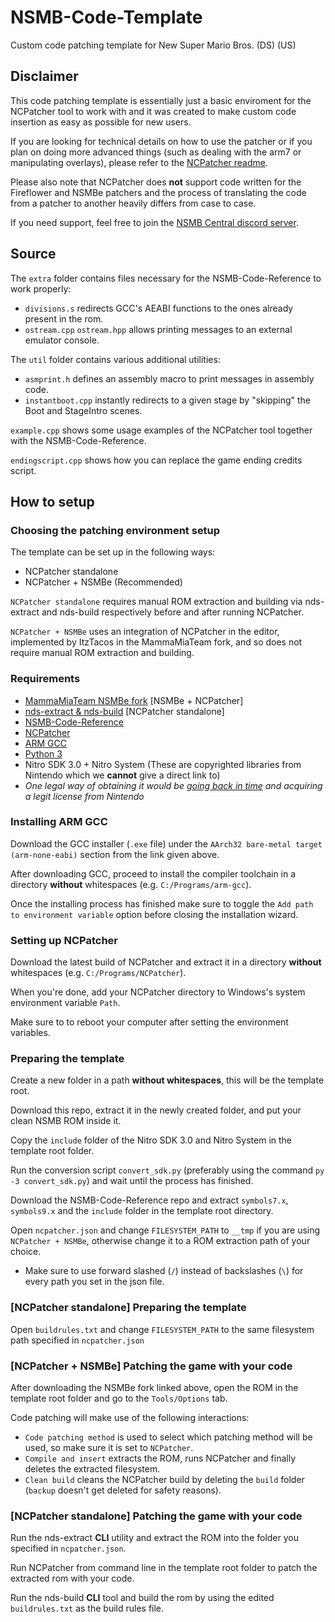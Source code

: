 # NSMB-Code-Template
Custom code patching template for New Super Mario Bros. (DS) (US)

## Disclaimer
This code patching template is essentially just a basic enviroment for the NCPatcher tool to work with and it was created to make custom code insertion as easy as possible for new users.

If you are looking for technical details on how to use the patcher or if you plan on doing more advanced things (such as dealing with the arm7 or manipulating overlays), please refer to the [NCPatcher readme](https://github.com/TheGameratorT/NCPatcher).

Please also note that NCPatcher does **not** support code written for the Fireflower and NSMBe patchers and the process of translating the code from a patcher to another heavily differs from case to case.

If you need support, feel free to join the [NSMB Central discord server](https://discord.gg/x7gr3M9).

## Source
The `extra` folder contains files necessary for the NSMB-Code-Reference to work properly:
- `divisions.s` redirects GCC's AEABI functions to the ones already present in the rom.
- `ostream.cpp` `ostream.hpp` allows printing messages to an external emulator console.

The `util` folder contains various additional utilities:
- `asmprint.h` defines an assembly macro to print messages in assembly code.
- `instantboot.cpp` instantly redirects to a given stage by "skipping" the Boot and StageIntro scenes.

`example.cpp` shows some usage examples of the NCPatcher tool together with the NSMB-Code-Reference.

`endingscript.cpp` shows how you can replace the game ending credits script.

## How to setup

### Choosing the patching environment setup
The template can be set up in the following ways:

- NCPatcher standalone
- NCPatcher + NSMBe (Recommended)

`NCPatcher standalone` requires manual ROM extraction and building via nds-extract and nds-build respectively before and after running NCPatcher.

`NCPatcher + NSMBe` uses an integration of NCPatcher in the editor, implemented by ItzTacos in the MammaMiaTeam fork, and so does not require manual ROM extraction and building.

### Requirements
- [MammaMiaTeam NSMBe fork](https://github.com/MammaMiaTeam/NSMB-Editor/releases) [NSMBe + NCPatcher]
- [nds-extract & nds-build](https://github.com/MammaMiaTeam/Fireflower/releases) [NCPatcher standalone]
- [NSMB-Code-Reference](https://github.com/MammaMiaTeam/NSMB-Code-Reference)
- [NCPatcher](https://github.com/TheGameratorT/NCPatcher/releases)
- [ARM GCC](https://developer.arm.com/downloads/-/arm-gnu-toolchain-downloads)
- [Python 3](https://www.python.org/downloads/)
- Nitro SDK 3.0 + Nitro System (These are copyrighted libraries from Nintendo which we **cannot** give a direct link to)
- *One legal way of obtaining it would be [going back in time](https://www.google.com/search?q=wayback+machine) and acquiring a legit license from Nintendo*

### Installing ARM GCC
Download the GCC installer (`.exe` file) under the `AArch32 bare-metal target (arm-none-eabi)` section from the link given above.

After downloading GCC, proceed to install the compiler toolchain in a directory **without** whitespaces (e.g. `C:/Programs/arm-gcc`).

Once the installing process has finished make sure to toggle the `Add path to environment variable` option before closing the installation wizard.

### Setting up NCPatcher
Download the latest build of NCPatcher and extract it in a directory **without** whitespaces (e.g. `C:/Programs/NCPatcher`).

When you're done, add your NCPatcher directory to Windows's system environment variable `Path`.

Make sure to to reboot your computer after setting the environment variables.

### Preparing the template
Create a new folder in a path **without whitespaces**, this will be the template root.

Download this repo, extract it in the newly created folder, and put your clean NSMB ROM inside it.

Copy the `include` folder of the Nitro SDK 3.0 and Nitro System in the template root folder.

Run the conversion script `convert_sdk.py` (preferably using the command `py -3 convert_sdk.py`) and wait until the process has finished.

Download the NSMB-Code-Reference repo and extract `symbols7.x`, `symbols9.x` and the `include` folder in the template root directory.

Open `ncpatcher.json` and change `FILESYSTEM_PATH` to `__tmp` if you are using `NCPatcher + NSMBe`, otherwise change it to a ROM extraction path of your choice.

- Make sure to use forward slashed (`/`) instead of backslashes (`\`) for every path you set in the json file.

### [NCPatcher standalone] Preparing the template
Open `buildrules.txt` and change `FILESYSTEM_PATH` to the same filesystem path specified in `ncpatcher.json`

### [NCPatcher + NSMBe] Patching the game with your code
After downloading the NSMBe fork linked above, open the ROM in the template root folder and go to the `Tools/Options` tab.

Code patching will make use of the following interactions:
- `Code patching method` is used to select which patching method will be used, so make sure it is set to `NCPatcher`.
- `Compile and insert` extracts the ROM, runs NCPatcher and finally deletes the extracted filesystem.
- `Clean build` cleans the NCPatcher build by deleting the `build` folder (`backup` doesn't get deleted for safety reasons).

### [NCPatcher standalone] Patching the game with your code
Run the nds-extract **CLI** utility and extract the ROM into the folder you specified in `ncpatcher.json`.

Run NCPatcher from command line in the template root folder to patch the extracted rom with your code.

Run the nds-build **CLI** tool and build the rom by using the edited `buildrules.txt` as the build rules file.
